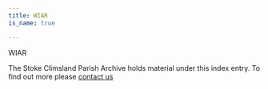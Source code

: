 ```yaml
---
title: WIAR
is_name: true

---
```


WIAR


The Stoke Climsland Parish Archive holds material under this index entry. To find out more please [contact us](/contact/)
